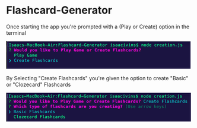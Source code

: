 # Flashcard-Generator

Once starting the app you're prompted with a (Play or Create) option in the terminal

![Creating Flashcard](readme_images/CreateFlashcards.png)

By Selecting "Create Flashcards" you're given the option to create "Basic" or "Clozecard" Flashcards

![Creating Flashcard](readme_images/CreateBasic.png)

